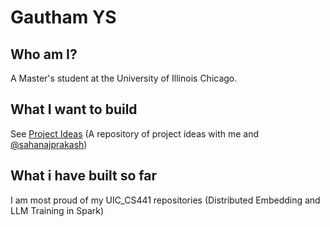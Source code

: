 # Gautham YS

## Who am I?

A Master's student at the University of Illinois Chicago. 

## What I want to build

See [Project Ideas](https://www.github.com/gauthamys/project-ideas)
(A repository of project ideas with me and [@sahanajprakash](https://www.github.com/sahanajprakash))

## What i have built so far

I am most proud of my UIC_CS441 repositories (Distributed Embedding and LLM Training in Spark)

